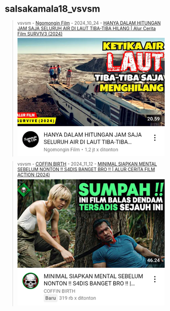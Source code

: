 # salsakamala18_vsvsm
> vsvsm - [Ngomongin Film](https://m.youtube.com/@NgomonginFilm) - 2024_10_24 - [HANYA DALAM HITUNGAN JAM SAJA SELURUH AIR DI LAUT TIBA-TIBA HILANG | Alur Cerita Film SURV1V3 (2024)](https://youtu.be/cH-KFpXIjTY) <img src="media/cH-KFpXIjTY/Screenshot_2024-11-14-22-42-40-45.png">


> vsvsm - [COFFIN BIRTH](https://m.youtube.com/@COFFINBIRTH87) - 2024_11_12 - [MINIMAL SIAPKAN MENTAL SEBELUM NONTON ‼️ S4DIS BANGET BRO ‼️ | ALUR CERITA FILM ACTION (2024)](https://youtu.be/qg3_qEWWSno) <img src="media/qg3_qEWWSno/Screenshot_2024-11-14-22-53-19-21.png">
